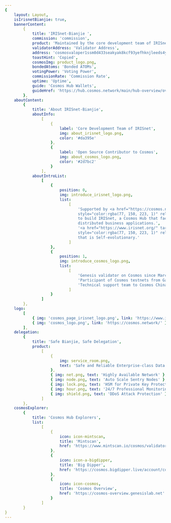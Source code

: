 ```yaml
---
{
    layout: Layout,
    isIrisnetBianjie: true,
    bannerContent:
        {
            title: 'IRISnet-Bianjie ',
            commission: 'commission',
            product: 'Maintained by the core development team of IRISnet',
            validatorAddress: 'Validator Address',
            address: 'cosmosvaloper1ssm0d433seakyak8kcf93yefhknjleeds4y3em',
            toastHint: 'Copied',
            cosmosImg: product_logo.png,
            bondedAtoms: 'Bonded ATOMs',
            votingPower: 'Voting Power',
            commissionRate: 'Commission Rate',
            uptime: 'Uptime',
            guide: 'Cosmos Hub Wallets',
            guideHref: 'https://hub.cosmos.network/main/hub-overview/overview.html#cosmos-hub-wallets'
        },
    aboutContent:
        {
            title: 'About IRISnet-Bianjie',
            aboutInfo:
                [
                    {
                        label: 'Core Development Team of IRISnet',
                        img: about_irisnet_logo.png,
                        color: '#da395e'
                    },
                    {
                        label: 'Open Source Contributor to Cosmos',
                        img: about_cosmos_logo.png,
                        color: '#2d7bc2'
                    }
                ],
            aboutIntroList:
                [
                    {
                        position: 0,
                        img: introduce_irisnet_logo.png,
                        list:
                            [
                                'Supported by <a href="https://cosmos.network/about" target="_blank"
                                style="color:rgba(77, 150, 223, 1)" rel="noopener noreferrer">Interchain Foundation (ICF)</a>
                                to build IRISnet, a Cosmos Hub that facilitates construction of
                                distributed business applications.',
                                '<a href="https://www.irisnet.org/" target="_blank"
                                style="color:rgba(77, 150, 223, 1)" rel="noopener noreferrer">IRISnet</a> - a BPoS blockchain
                                that is Self-evolutionary.'
                            ]
                    },
                    {
                        position: 1,
                        img: introduce_cosmos_logo.png,
                        list:
                            [
                                'Genesis validator on Cosmos since March 14th, 2019',
                                'Participant of Cosmos testnets from Gaia-1000 to mainnet launch',
                                'Technical support team to Cosmos China community since August 2017'
                            ]
                    }
                ]
        },
    logo:
        [
            { img: 'cosmos_page_irisnet_logo.png', link: 'https://www.irisnet.org/' },
            { img: 'cosmos_logo.png', link: 'https://cosmos.network/' }
        ],
    delegation:
        {
            title: 'Safe Bianjie, Safe Delegation',
            product:
                [
                    {
                        img: service_room.png,
                        text: 'Safe and Reliable Enterprise-class Data Center'
                    },
                    { img: net.png, text: 'Highly Available Network' },
                    { img: node.png, text: 'Auto Scale Sentry Nodes' },
                    { img: lock.png, text: 'HSM for Private Key Protection' },
                    { img: hour.png, text: '24/7 Professional Monitoring' },
                    { img: shield.png, text: 'DDoS Attack Protection' }
                ]
        },
    cosmosExplorer:
        {
            title: 'Cosmos Hub Explorers',
            list:
                [
                    {
                        icon: icon-mintscan,
                        title: 'Mintscan',
                        href: 'https://www.mintscan.io/cosmos/validators/cosmos1ssm0d433seakyak8kcf93yefhknjleed4psy4g'
                    },
                    {
                        icon: icon-a-bigdipper,
                        title: 'Big Dipper',
                        href: 'https://cosmos.bigdipper.live/account/cosmos1ssm0d433seakyak8kcf93yefhknjleed4psy4g'
                    },
                    {
                        icon: icon-cosmos,
                        title: 'Cosmos Overview',
                        href: 'https://cosmos-overview.genesislab.net'
                    }
                ]
        }
}
---
```

